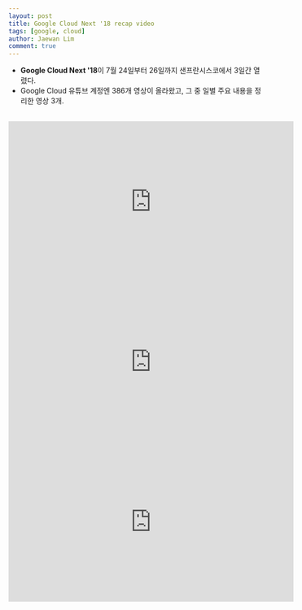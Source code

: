```yaml
---
layout: post
title: Google Cloud Next '18 recap video
tags: [google, cloud]
author: Jaewan Lim
comment: true
---
```


- **Google Cloud Next '18**이 7월 24일부터 26일까지 샌프란시스코에서 3일간 열렸다. 
- Google Cloud 유튜브 계정엔 386개 영상이 올라왔고, 그 중 일별 주요 내용을 정리한 영상 3개.

<br>

<iframe width="560" height="315" src="https://www.youtube.com/embed/IRut5A6Upc0" frameborder="0" allow="autoplay; encrypted-media" allowfullscreen></iframe>

<br>

<iframe width="560" height="315" src="https://www.youtube.com/embed/zZ57-_KvTXQ" frameborder="0" allow="autoplay; encrypted-media" allowfullscreen></iframe>

<br>

<iframe width="560" height="315" src="https://www.youtube.com/embed/OZV6_9MdUYQ" frameborder="0" allow="autoplay; encrypted-media" allowfullscreen></iframe>

